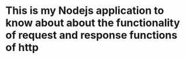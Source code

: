 # This is my Nodejs application to know about about the functionality of request and response functions of http
